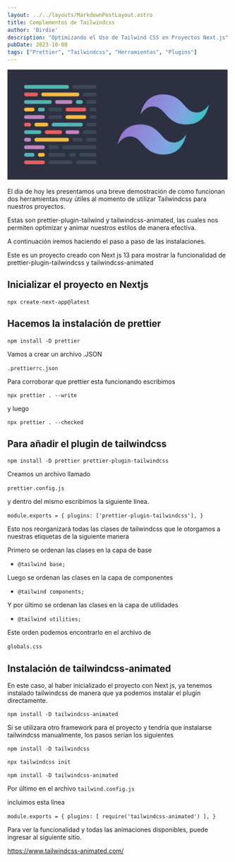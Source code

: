 ```yaml
---
layout: ../../layouts/MarkdownPostLayout.astro
title: Complementos de Tailwindcss
author: 'Birdie'
description: "Optimizando el Uso de Tailwind CSS en Proyectos Next.js"
pubDate: 2023-10-08
tags: ["Prettier", "Tailwindcss", "Herramientas", "Plugins"]
---
```


<img src='/public/post2.png' class='img' alt="Ejemplo de Imagen" width="500" height="250">

El día de hoy les presentamos una breve demostración de como funcionan dos herramientas muy útiles al momento de utilizar Tailwindcss para nuestros proyectos.

Estas son prettier-plugin-tailwind y tailwindcss-animated, las cuales nos permiten optimizar y animar nuestros estilos de manera efectiva.



A continuación iremos haciendo el paso a paso de las instalaciones.


Este es un proyecto creado con Next js 13 para mostrar la funcionalidad de prettier-plugin-tailwindcss y tailwindcss-animated


## Inicializar el proyecto en Nextjs

```
npx create-next-app@latest
```


## Hacemos la instalación de prettier

```
npm install -D prettier
```

Vamos a crear un archivo .JSON

``.prettierrc.json``

Para corroborar que prettier esta funcionando escribimos

```
npx prettier . --write
```

y luego

```
npx prettier . --checked
```

## Para añadir el plugin de tailwindcss 

```
npm install -D prettier prettier-plugin-tailwindcss
```

Creamos un archivo llamado

``prettier.config.js``

y dentro del mismo escribimos la siguiente línea.

``module.exports = {
  plugins: ['prettier-plugin-tailwindcss'],
}``

Esto nos reorganizará todas las clases de tailwindcss que le otorgamos a nuestras etiquetas de la siguiente manera

Primero se ordenan las clases en la capa de base
- `@tailwind base;`

Luego se ordenan las clases en la capa de componentes

- `@tailwind components;`

Y por último se ordenan las clases en la capa de utilidades

- `@tailwind utilities;`

Este orden podemos encontrarlo en el archivo de 

`` globals.css
``



## Instalación de tailwindcss-animated

En este caso, al haber inicializado el proyecto con Next js, ya tenemos instalado tailwindcss de manera que ya podemos instalar el plugin directamente.

```
npm install -D tailwindcss-animated
```

 Si se utilizara otro framework para el proyecto y tendría que instalarse tailwindcss manualmente, los pasos serían los siguientes

```
npm install -D tailwindcss
```
```
npx tailwindcss init
```
```
npm install -D tailwindcss-animated
```

Por último en el archivo
` tailwind.config.js
`

incluimos esta línea

``
module.exports = {
  plugins: [
    require('tailwindcss-animated')
  ],
}
``


Para ver la funcionalidad y todas las animaciones disponibles, puede ingresar al siguiente sitio.


https://www.tailwindcss-animated.com/

